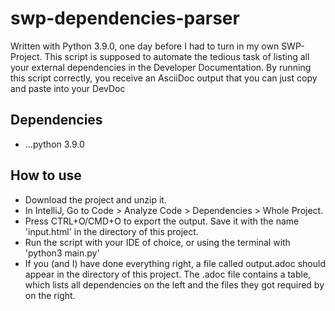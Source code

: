 # swp-dependencies-parser
Written with Python 3.9.0, one day before I had to turn in my own SWP-Project.
This script is supposed to automate the tedious task of listing all your external dependencies in the Developer Documentation.
By running this script correctly, you receive an AsciiDoc output that you can just copy and paste into your DevDoc

## Dependencies
- ...python 3.9.0

## How to use
- Download the project and unzip it.
- In IntelliJ, Go to Code > Analyze Code > Dependencies > Whole Project.
- Press CTRL+O/CMD+O to export the output. Save it with the name 'input.html' in the directory of this project.
- Run the script with your IDE of choice, or using the terminal with 'python3 main.py'
- If you (and I) have done everything right, a file called output.adoc should appear in the directory of this project. The .adoc file contains a table, which lists all dependencies on the left and the files they got required by on the right.
